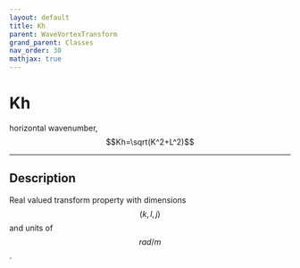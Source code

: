 ```yaml
---
layout: default
title: Kh
parent: WaveVortexTransform
grand_parent: Classes
nav_order: 30
mathjax: true
---
```


#  Kh

horizontal wavenumber, $$Kh=\sqrt(K^2+L^2)$$


---

## Description
Real valued transform property with dimensions $$(k,l,j)$$ and units of $$rad/m$$.


